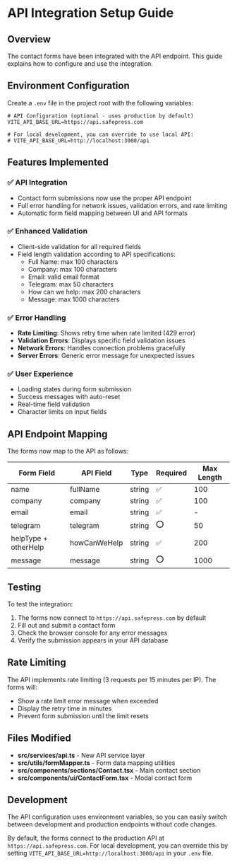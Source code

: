 # API Integration Setup Guide

## Overview

The contact forms have been integrated with the API endpoint. This guide explains how to configure and use the integration.

## Environment Configuration

Create a `.env` file in the project root with the following variables:

```env
# API Configuration (optional - uses production by default)
VITE_API_BASE_URL=https://api.safepress.com

# For local development, you can override to use local API:
# VITE_API_BASE_URL=http://localhost:3000/api
```

## Features Implemented

### ✅ API Integration
- Contact form submissions now use the proper API endpoint
- Full error handling for network issues, validation errors, and rate limiting
- Automatic form field mapping between UI and API formats

### ✅ Enhanced Validation
- Client-side validation for all required fields
- Field length validation according to API specifications:
  - Full Name: max 100 characters
  - Company: max 100 characters
  - Email: valid email format
  - Telegram: max 50 characters
  - How can we help: max 200 characters
  - Message: max 1000 characters

### ✅ Error Handling
- **Rate Limiting**: Shows retry time when rate limited (429 error)
- **Validation Errors**: Displays specific field validation issues
- **Network Errors**: Handles connection problems gracefully
- **Server Errors**: Generic error message for unexpected issues

### ✅ User Experience
- Loading states during form submission
- Success messages with auto-reset
- Real-time field validation
- Character limits on input fields

## API Endpoint Mapping

The forms now map to the API as follows:

| Form Field | API Field | Type | Required | Max Length |
|------------|-----------|------|----------|------------|
| name | fullName | string | ✅ | 100 |
| company | company | string | ✅ | 100 |
| email | email | string | ✅ | - |
| telegram | telegram | string | ⭕ | 50 |
| helpType + otherHelp | howCanWeHelp | string | ✅ | 200 |
| message | message | string | ⭕ | 1000 |

## Testing

To test the integration:

1. The forms now connect to `https://api.safepress.com` by default
2. Fill out and submit a contact form
3. Check the browser console for any error messages
4. Verify the submission appears in your API database

## Rate Limiting

The API implements rate limiting (3 requests per 15 minutes per IP). The forms will:
- Show a rate limit error message when exceeded
- Display the retry time in minutes
- Prevent form submission until the limit resets

## Files Modified

- **src/services/api.ts** - New API service layer
- **src/utils/formMapper.ts** - Form data mapping utilities
- **src/components/sections/Contact.tsx** - Main contact section
- **src/components/ui/ContactForm.tsx** - Modal contact form

## Development

The API configuration uses environment variables, so you can easily switch between development and production endpoints without code changes.

By default, the forms connect to the production API at `https://api.safepress.com`. For local development, you can override this by setting `VITE_API_BASE_URL=http://localhost:3000/api` in your `.env` file.